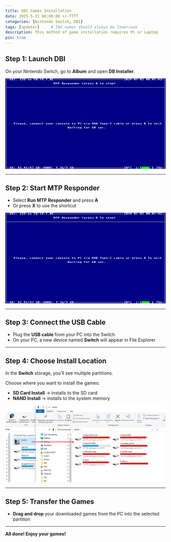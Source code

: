 ```yaml
---
title: DBI Games Installation
date: 2025-5-31 00:00:00 +/-TTTT
categories: [Nintendo Switch, DBI]
tags: [updater]     # TAG names should always be lowercase
description: This method of game installation requires PC or Laptop
pin: true
---
```


## Step 1: Launch DBI  
On your Nintendo Switch, go to **Album** and open **DB Installer**.

![DBI Menu](posts/dbi/dbi1.jpg)

---

## Step 2: Start MTP Responder  
- Select **Run MTP Responder** and press **A**  
- Or press **X** to use the shortcut

![MTP Responder](posts/dbi/dbi1.jpg)

---

## Step 3: Connect the USB Cable  
- Plug the **USB cable** from your PC into the Switch  
- On your PC, a new device named **Switch** will appear in File Explorer

---

## Step 4: Choose Install Location  
In the **Switch** storage, you’ll see multiple partitions.

Choose where you want to install the games:

- **SD Card Install** → installs to the SD card  
- **NAND Install** → installs to the system memory

![Partitions](posts/dbi/partitions.png)

---

## Step 5: Transfer the Games  
- **Drag and drop** your downloaded games from the PC into the selected partition

---

**All done! Enjoy your games!**
